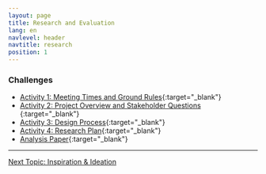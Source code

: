 ```yaml
---
layout: page
title: Research and Evaluation
lang: en
navlevel: header
navtitle: research
position: 1
---
```

### Challenges
* [Activity 1: Meeting Times and Ground Rules](https://docs.google.com/document/d/1yotCMbVxgqxOQtO-bw-0RrQvCg1k1oSUYBVZ0SoSUH4/edit?usp=sharing){:target="_blank"}
* [Activity 2: Project Overview and Stakeholder Questions ](https://docs.google.com/document/d/1qsJBktVe3ZZlX0sF4A83OUUuNqDAKuXayVgI1mlJWw4/edit?usp=sharing){:target="_blank"}
* [Activity 3: Design Process](https://docs.google.com/document/d/1R6lz6rOoBRvk-qOq5sgTV2gYlAFb-4463SpKIPk2l9U/edit?usp=sharing){:target="_blank"}
* [Activity 4: Research Plan](https://docs.google.com/document/d/1SS2CEegEFX9Zwt98aqp3rj-lsTqXXIEdbI9ZoWX6R-8/edit?usp=sharing){:target="_blank"}
* [Analysis Paper](https://docs.google.com/document/d/129XfoZD6vB5b3K1AjqOPRZZVzVirjY6xYe2D94qLFZQ/edit?usp=sharing){:target="_blank"}


***
[Next Topic: Inspiration & Ideation](./inspiration)

